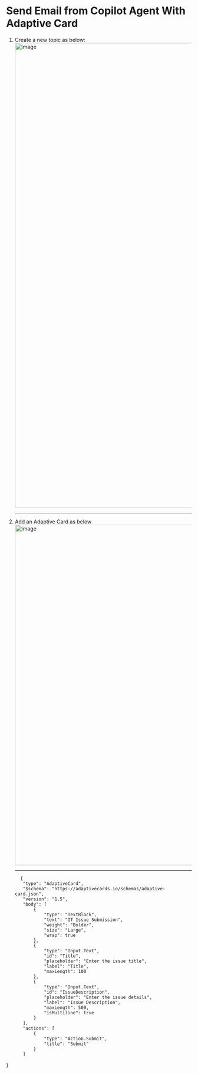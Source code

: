 # Send Email from Copilot Agent With Adaptive Card
1. Create a new topic as below: <br/>
   <img width="2401" height="1259" alt="image" src="https://github.com/user-attachments/assets/411aa8c1-d901-4fdd-a6c4-72f840212c3f" /><br/><hr/>
2. Add an Adaptive Card as below <br/>
   <img width="834" height="922" alt="image" src="https://github.com/user-attachments/assets/d48d2216-90e5-420b-8e22-db14eaac288d" /><br/><hr/>
   ```
     {
      "type": "AdaptiveCard",
      "$schema": "https://adaptivecards.io/schemas/adaptive-card.json",
      "version": "1.5",
      "body": [
          {
              "type": "TextBlock",
              "text": "IT Issue Submission",
              "weight": "Bolder",
              "size": "Large",
              "wrap": true
          },
          {
              "type": "Input.Text",
              "id": "Title",
              "placeholder": "Enter the issue title",
              "label": "Title",
              "maxLength": 100
          },
          {
              "type": "Input.Text",
              "id": "IssueDescription",
              "placeholder": "Enter the issue details",
              "label": "Issue Description",
              "maxLength": 500,
              "isMultiline": true
          }
      ],
      "actions": [
          {
              "type": "Action.Submit",
              "title": "Submit"
          }
      ]
  }
  
   ```
